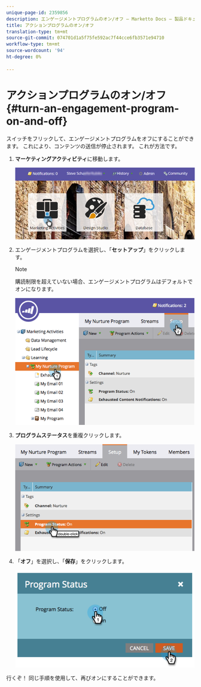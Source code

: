 ```yaml
---
unique-page-id: 2359856
description: エンゲージメントプログラムのオン/オフ — Marketto Docs — 製品ドキュメント
title: アクションプログラムのオン/オフ
translation-type: tm+mt
source-git-commit: 074701d1a5f75fe592ac7f44cce6fb3571e94710
workflow-type: tm+mt
source-wordcount: '94'
ht-degree: 0%

---
```



# アクションプログラムのオン/オフ{#turn-an-engagement-program-on-and-off}

スイッチをフリックして、エンゲージメントプログラムをオフにすることができます。 これにより、コンテンツの送信が停止されます。 これが方法です。

1. **マーケティングアクティビティ**&#x200B;に移動します。

   ![](assets/login-marketing-activities.png)

1. エンゲージメントプログラムを選択し、「**セットアップ**」をクリックします。

   >[!NOTE]
   >
   >購読制限を超えていない場合、エンゲージメントプログラムはデフォルトでオンになります。

   ![](assets/image2014-9-15-17-3a14-3a56.png)

1. **プログラムステータス**&#x200B;を重複クリックします。

   ![](assets/image2014-9-15-17-3a14-3a59.png)

1. 「**オフ**」を選択し、「**保存**」をクリックします。

   ![](assets/image2014-9-15-17-3a15-3a2.png)

行くぞ！ 同じ手順を使用して、再びオンにすることができます。
